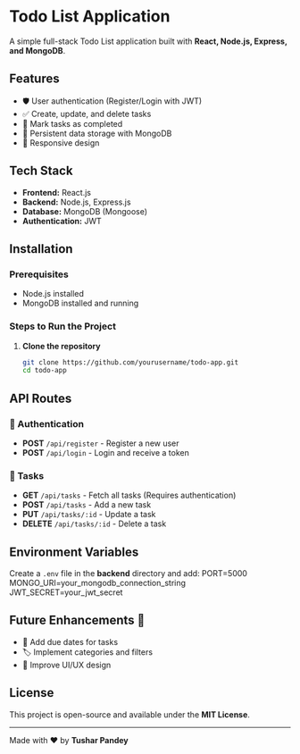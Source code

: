 # Todo List Application

A simple full-stack Todo List application built with **React, Node.js, Express, and MongoDB**.

## Features

- 🛡️ User authentication (Register/Login with JWT)
- ✅ Create, update, and delete tasks
- 🎯 Mark tasks as completed
- 💾 Persistent data storage with MongoDB
- 📱 Responsive design

## Tech Stack

- **Frontend:** React.js
- **Backend:** Node.js, Express.js
- **Database:** MongoDB (Mongoose)
- **Authentication:** JWT

## Installation

### Prerequisites

- Node.js installed
- MongoDB installed and running

### Steps to Run the Project

1. **Clone the repository**
   ```sh
   git clone https://github.com/yourusername/todo-app.git
   cd todo-app

## API Routes

### 🔑 Authentication
- **POST** `/api/register` - Register a new user
- **POST** `/api/login` - Login and receive a token

### 📝 Tasks
- **GET** `/api/tasks` - Fetch all tasks (Requires authentication)
- **POST** `/api/tasks` - Add a new task
- **PUT** `/api/tasks/:id` - Update a task
- **DELETE** `/api/tasks/:id` - Delete a task

## Environment Variables

Create a `.env` file in the **backend** directory and add:
      PORT=5000
      MONGO_URI=your_mongodb_connection_string
      JWT_SECRET=your_jwt_secret

## Future Enhancements 🚀

- 📆 Add due dates for tasks  
- 🏷️ Implement categories and filters  
- 🎨 Improve UI/UX design  

## License  

This project is open-source and available under the **MIT License**.  

---

Made with ❤️ by **Tushar Pandey**


